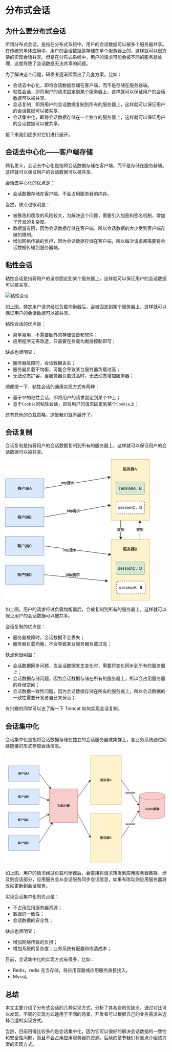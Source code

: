 # 分布式会话

## 为什么要分布式会话

所谓分布式会话，是指在分布式系统中，用户的会话数据可以被多个服务器共享。在传统的单体应用中，用户的会话数据是存储在单个服务器上的，这样就可以很方便的实现会话共享。但是在分布式系统中，用户的请求可能会被不同的服务器处理，这就导致了会话数据无法共享的问题。

为了解决这个问题，研发者逐渐探索出了几套方案，比如：

- 会话去中心化，即将会话数据存储在客户端，而不是存储在服务器端。
- 粘性会话，即将用户的请求固定到某个服务器上，这样就可以保证用户的会话数据可以被共享。
- 会话复制，即将用户的会话数据复制到所有的服务器上，这样就可以保证用户的会话数据可以被共享。
- 会话集中化，即将会话数据存储在一个独立的服务器上，这样就可以保证用户的会话数据可以被共享。

接下来我们逐步对它们进行展开。

## 会话去中心化——客户端存储

顾名思义，会话去中心化是指将会话数据存储在客户端，而不是存储在服务器端。这样就可以保证用户的会话数据可以被共享。

会话去中心化的优点是：

- 会话数据存储在客户端，不会占用服务器的内存。

当然，缺点也很明显：

- 被篡改和窃取的风险较大，为解决这个问题，需要引入加密和签名机制，增加了开发的复杂度。
- 数据量有限，因为会话数据存储在客户端，所以会话数据的大小受到客户端存储的限制。
- 增加网络传输的负担，因为会话数据存储在客户端，所以每次请求都需要将会话数据传输到服务器端。

## 粘性会话

粘性会话是指将用户的请求固定到某个服务器上，这样就可以保证用户的会话数据可以被共享。

![粘性会话](../../images/分布式会话/sticky-session.png)

如上图，特定用户请求经过负载均衡器后，会被固定到某个服务器上，这样就可以保证用户的会话数据可以被共享。

粘性会话的优点是：

- 简单易用，不需要额外的存储设备和软件；
- 应用程序无需改造，只需要在负载均衡层控制即可；

缺点也很明显：

- 服务器故障时，会话数据丢失；
- 服务器负载不均衡，可能会导致某台服务器负载过高；
- 无法动态扩容，当服务器负载过高时，无法动态增加服务器；

顺便提一下，粘性会话的通用实现方式有两种：

- 基于`IP`的粘性会话，即将用户的请求固定到某个`IP`上；
- 基于`Cookie`的粘性会话，即将用户的请求固定到某个`Cookie`上；

还有其他的负载策略，这里我们就不展开了。

## 会话复制

会话复制是指将用户的会话数据复制到所有的服务器上，这样就可以保证用户的会话数据可以被共享。

![会话复制](../../images/分布式会话/session-copy.png)

如上图，用户的请求经过负载均衡器后，会被复制到所有的服务器上，这样就可以保证用户的会话数据可以被共享。

会话复制的优点是：

- 服务器故障时，会话数据不会丢失；
- 服务器负载均衡，不会导致某台服务器负载过高；

缺点也很明显：

- 会话数据同步问题，当会话数据发生变化时，需要将变化同步到所有的服务器上；
- 会话数据存储问题，因为会话数据存储在所有的服务器上，所以会占用服务器的存储空间；
- 会话数据一致性问题，因为会话数据存储在所有的服务器上，所以会话数据的一致性需要开发者自己来保证；

有兴趣的同学可以去了解一下 Tomcat 如何实现会话复制。

## 会话集中化

会话集中化是指将会话数据存储在独立的会话服务器或集群上，各业务系统通过网络链接的形式存取会话信息。

![会话集中化](../../images/分布式会话/session-centralization.png)

如上图，用户的请求经过负载均衡器后，会直接将请求转发到应用服务器集群，涉及到会话部分，应用服务会从会话服务同步会话信息，如果有改动则应用服务器将改动更新到会话服务。

实现会话集中化的优点是：

- 不占用应用服务器资源；
- 数据的一致性；
- 会话数据的安全性；

缺点也很明显：

- 增加网络传输的负担；
- 增加系统的复杂度；业务系统有配置和改造成本；

目前，会话集中化的实现方式有很多，比如：

- Redis，redis 充当存储，将应用容器或应用服务直接接入。
- Mysql。

## 总结

本文主要介绍了分布式会话的几种实现方式，分析了其各自的优缺点，通过对比可以发现，不同的实现方式适用于不同的场景，开发者可以根据自己的业务需求来选择合适的实现方式。

当然，目前用得比较多的是会话集中化，因为它可以很好的解决会话数据的一致性和安全性问题，而且不会占用应用服务器的资源。后续的章节我们将重点介绍该方案的实现方式。
